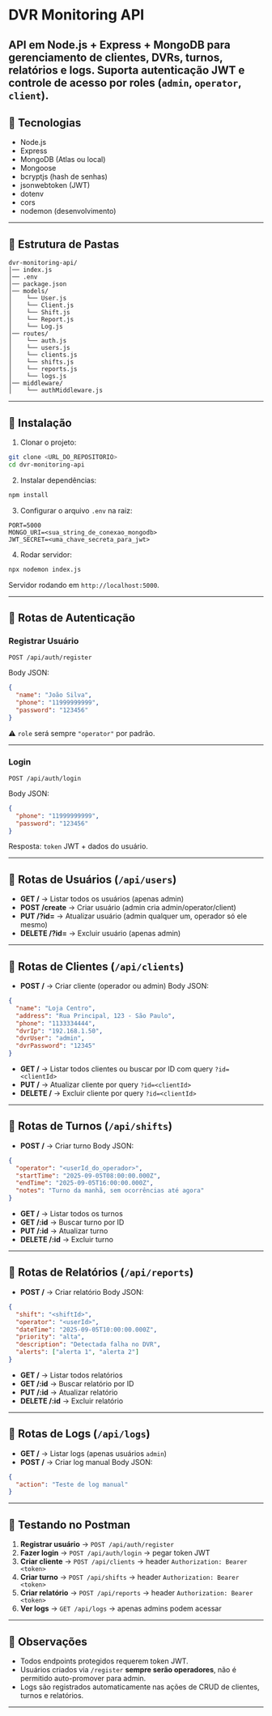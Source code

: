 # DVR Monitoring API

## API em **Node.js + Express + MongoDB** para gerenciamento de clientes, DVRs, turnos, relatórios e logs. Suporta autenticação JWT e controle de acesso por **roles** (`admin`, `operator`, `client`).

## 🔹 Tecnologias

- Node.js
- Express
- MongoDB (Atlas ou local)
- Mongoose
- bcryptjs (hash de senhas)
- jsonwebtoken (JWT)
- dotenv
- cors
- nodemon (desenvolvimento)

---

## 🔹 Estrutura de Pastas

```
dvr-monitoring-api/
│── index.js
│── .env
│── package.json
│── models/
│    └── User.js
│    └── Client.js
│    └── Shift.js
│    └── Report.js
│    └── Log.js
│── routes/
│    └── auth.js
│    └── users.js
│    └── clients.js
│    └── shifts.js
│    └── reports.js
│    └── logs.js
│── middleware/
│    └── authMiddleware.js
```

---

## 🔹 Instalação

1. Clonar o projeto:

```bash
git clone <URL_DO_REPOSITORIO>
cd dvr-monitoring-api
```

2. Instalar dependências:

```bash
npm install
```

3. Configurar o arquivo `.env` na raiz:

```
PORT=5000
MONGO_URI=<sua_string_de_conexao_mongodb>
JWT_SECRET=<uma_chave_secreta_para_jwt>
```

4. Rodar servidor:

```bash
npx nodemon index.js
```

Servidor rodando em `http://localhost:5000`.

---

## 🔹 Rotas de Autenticação

### Registrar Usuário

```
POST /api/auth/register
```

Body JSON:

```json
{
  "name": "João Silva",
  "phone": "11999999999",
  "password": "123456"
}
```

⚠️ `role` será sempre `"operator"` por padrão.

---

### Login

```
POST /api/auth/login
```

Body JSON:

```json
{
  "phone": "11999999999",
  "password": "123456"
}
```

Resposta: `token` JWT + dados do usuário.

---

## 🔹 Rotas de Usuários (`/api/users`)

- **GET /** → Listar todos os usuários (apenas admin)
- **POST /create** → Criar usuário (admin cria admin/operator/client)
- **PUT /?id=<userId>** → Atualizar usuário (admin qualquer um, operador só ele mesmo)
- **DELETE /?id=<userId>** → Excluir usuário (apenas admin)

---

## 🔹 Rotas de Clientes (`/api/clients`)

- **POST /** → Criar cliente (operador ou admin)
  Body JSON:

```json
{
  "name": "Loja Centro",
  "address": "Rua Principal, 123 - São Paulo",
  "phone": "1133334444",
  "dvrIp": "192.168.1.50",
  "dvrUser": "admin",
  "dvrPassword": "12345"
}
```

- **GET /** → Listar todos clientes ou buscar por ID com query `?id=<clientId>`
- **PUT /** → Atualizar cliente por query `?id=<clientId>`
- **DELETE /** → Excluir cliente por query `?id=<clientId>`

---

## 🔹 Rotas de Turnos (`/api/shifts`)

- **POST /** → Criar turno
  Body JSON:

```json
{
  "operator": "<userId_do_operador>",
  "startTime": "2025-09-05T08:00:00.000Z",
  "endTime": "2025-09-05T16:00:00.000Z",
  "notes": "Turno da manhã, sem ocorrências até agora"
}
```

- **GET /** → Listar todos os turnos
- **GET /\:id** → Buscar turno por ID
- **PUT /\:id** → Atualizar turno
- **DELETE /\:id** → Excluir turno

---

## 🔹 Rotas de Relatórios (`/api/reports`)

- **POST /** → Criar relatório
  Body JSON:

```json
{
  "shift": "<shiftId>",
  "operator": "<userId>",
  "dateTime": "2025-09-05T10:00:00.000Z",
  "priority": "alta",
  "description": "Detectada falha no DVR",
  "alerts": ["alerta 1", "alerta 2"]
}
```

- **GET /** → Listar todos relatórios
- **GET /\:id** → Buscar relatório por ID
- **PUT /\:id** → Atualizar relatório
- **DELETE /\:id** → Excluir relatório

---

## 🔹 Rotas de Logs (`/api/logs`)

- **GET /** → Listar logs (apenas usuários `admin`)
- **POST /** → Criar log manual
  Body JSON:

```json
{
  "action": "Teste de log manual"
}
```

---

## 🔹 Testando no Postman

1. **Registrar usuário** → `POST /api/auth/register`
2. **Fazer login** → `POST /api/auth/login` → pegar token JWT
3. **Criar cliente** → `POST /api/clients` → header `Authorization: Bearer <token>`
4. **Criar turno** → `POST /api/shifts` → header `Authorization: Bearer <token>`
5. **Criar relatório** → `POST /api/reports` → header `Authorization: Bearer <token>`
6. **Ver logs** → `GET /api/logs` → apenas admins podem acessar

---

## 🔹 Observações

- Todos endpoints protegidos requerem token JWT.
- Usuários criados via `/register` **sempre serão operadores**, não é permitido auto-promover para admin.
- Logs são registrados automaticamente nas ações de CRUD de clientes, turnos e relatórios.

---
